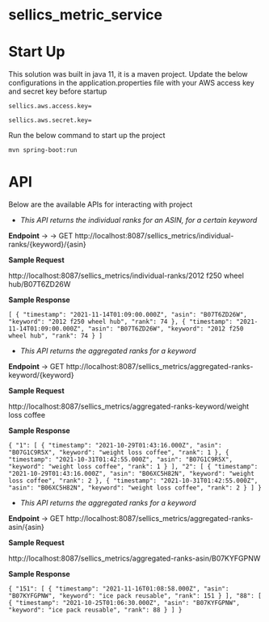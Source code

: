 # sellics_metric_service


# Start Up
This solution was built in java 11, it is a maven project.
Update the below configurations in the application.properties file with your AWS access key and secret key before startup

`sellics.aws.access.key=`

`sellics.aws.secret.key=`

Run the below command to start up the project

`mvn spring-boot:run`

# API
Below are the available APIs for interacting with project

- _This API returns the individual ranks for an ASIN, for a certain keyword_

**Endpoint** -> -> GET http://localhost:8087/sellics_metrics/individual-ranks/{keyword}/{asin}

**Sample Request**

http://localhost:8087/sellics_metrics/individual-ranks/2012 f250 wheel hub/B07T6ZD26W

**Sample Response**

`[
{
"timestamp": "2021-11-14T01:09:00.000Z",
"asin": "B07T6ZD26W",
"keyword": "2012 f250 wheel hub",
"rank": 74
},
{
"timestamp": "2021-11-14T01:09:00.000Z",
"asin": "B07T6ZD26W",
"keyword": "2012 f250 wheel hub",
"rank": 74
}
]`

- _This API returns the aggregated ranks for a keyword_

**Endpoint** -> GET http://localhost:8087/sellics_metrics/aggregated-ranks-keyword/{keyword}

**Sample Request**

http://localhost:8087/sellics_metrics/aggregated-ranks-keyword/weight loss coffee

**Sample Response**

`{
"1": [
{
"timestamp": "2021-10-29T01:43:16.000Z",
"asin": "B07G1C9R5X",
"keyword": "weight loss coffee",
"rank": 1
},
{
"timestamp": "2021-10-31T01:42:55.000Z",
"asin": "B07G1C9R5X",
"keyword": "weight loss coffee",
"rank": 1
}
],
"2": [
{
"timestamp": "2021-10-29T01:43:16.000Z",
"asin": "B06XC5H82N",
"keyword": "weight loss coffee",
"rank": 2
},
{
"timestamp": "2021-10-31T01:42:55.000Z",
"asin": "B06XC5H82N",
"keyword": "weight loss coffee",
"rank": 2
}
]
}`

- _This API returns the aggregated ranks for a keyword_

**Endpoint** -> GET http://localhost:8087/sellics_metrics/aggregated-ranks-asin/{asin}

**Sample Request**

http://localhost:8087/sellics_metrics/aggregated-ranks-asin/B07KYFGPNW

**Sample Response**

`{
"151": [
{
"timestamp": "2021-11-16T01:08:58.000Z",
"asin": "B07KYFGPNW",
"keyword": "ice pack reusable",
"rank": 151
}
],
"88": [
{
"timestamp": "2021-10-25T01:06:30.000Z",
"asin": "B07KYFGPNW",
"keyword": "ice pack reusable",
"rank": 88
}
]
}`